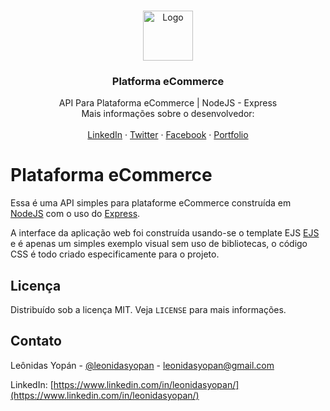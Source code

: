 <!-- PROJECT LOGO -->
<br />
<p align="center">
  <a href="https://leonidasyopan.com/">
    <img src="https://leonidasyopan.com/img/logo-leonidas-yopan.png" alt="Logo" width="80" height="80">
  </a>

  <h3 align="center">Platforma eCommerce</h3>

  <p align="center">
    API Para Plataforma eCommerce | NodeJS - Express
    <br />
    Mais informações sobre o desenvolvedor:
    <br />
    <br />
    <a href="https://www.linkedin.com/in/leonidasyopan/" target="_blank">LinkedIn</a>
    ·
    <a href="https://twitter.com/leonidasyopan" target="_blank">Twitter</a>
    ·
    <a href="https://www.facebook.com/leonidasyopan" target="_blank">Facebook</a>
    ·
    <a href="https://leonidasyopan.com/" target="_blank">Portfolio</a>
  </p>
</p>


# Plataforma eCommerce

Essa é uma API simples para plataforme eCommerce construída em [NodeJS](https://nodejs.org/en/) com o uso do [Express](https://expressjs.com/pt-br/).

A interface da aplicação web foi construída usando-se o template EJS [EJS](https://ejs.co/) e é apenas um simples exemplo visual sem uso de bibliotecas, o código CSS é todo criado especificamente para o projeto.


<!-- LICENSE -->
## Licença

Distribuído sob a licença MIT. Veja `LICENSE` para mais informações.


<!-- CONTACT -->
## Contato

Leônidas Yopán - [@leonidasyopan](https://twitter.com/leonidasyopan) - leonidasyopan@gmail.com

LinkedIn: [https://www.linkedin.com/in/leonidasyopan/](https://www.linkedin.com/in/leonidasyopan/)
